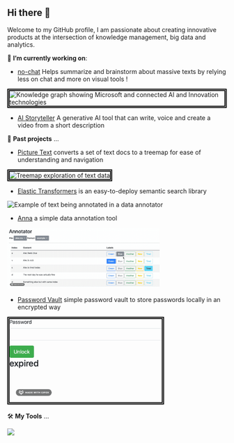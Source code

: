 ## Hi there 👋

Welcome to my GitHub profile, I am passionate about creating innovative products at the intersection of knowledge management, big data and analytics.

🔭 __I’m currently working on__:  
- [no-chat](https://sea-turtle-app-klpab.ondigitalocean.app/display-combined/MSFT/94c3b0af980cd58aff77c4afe6b28488) Helps summarize and brainstorm about massive texts by relying less on chat and more on visual tools  !
<p align="left">
  <img style="border:5px double black;" src="https://github.com/md-experiments/md-experiments/assets/59069934/82f772be-2cc7-4911-b7e0-c1baa716d95b" width=550 alt=" Knowledge graph showing Microsoft and connected AI and Innovation technologies">
</p>

- [AI Storyteller](https://github.com/md-experiments/md-similacra) A generative AI tool that can write, voice and create a video from a short description

  
🌟 __Past projects__ ...  
- [Picture Text](https://github.com/md-experiments/picture_text) converts a set of text docs to a treemap for ease of understanding and navigation  
<p align="left">
  <img style="border:5px double black;" src="https://github.com/md-experiments/picture_text/blob/master/assets/cover.gif" width=350 alt=" Treemap exploration of text data">
</p>

- [Elastic Transformers](https://github.com/md-experiments/elastic_transformers) is an easy-to-deploy semantic search library
<p align="left">
  <img src="https://github.com/md-experiments/elastic_transformers/blob/master/assets/architecture.png" width=350 alt=" Example of text being annotated in a data annotator">
</p> 

- [Anna](https://github.com/md-experiments/anna) a simple data annotation tool
<p align="left">
  <img src="https://github.com/md-experiments/anna/blob/master/assets/alex.gif" width=350 alt=" Example of text being annotated in a data annotator">
</p>

- [Password Vault](https://github.com/md-experiments/password_vault) simple password vault to store passwords locally in an encrypted way

<p align="left">
  <img style="border:5px double black;" src="https://github.com/md-experiments/password_vault/blob/master/assets/pass_value_preview.gif" width=350  alt=" Image of a user entering a password and storing to vault">
</p>

🛠️ __My Tools__ ... 
<p align="left">
  <a href="https://skillicons.dev">
    <img src="https://skillicons.dev/icons?i=py,pytorch,docker,elasticsearch,mongodb,aws,gcp,flask,js" />
  </a>
</p>
